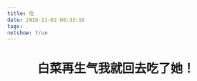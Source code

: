 ```yaml
---
title: 吃
date: 2019-11-02 08:33:18
tags:
notshow: true
---
```


<h1 style="text-align:center">白菜再生气我就回去吃了她！</h1>

